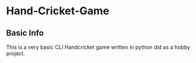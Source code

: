 # Hand-Cricket-Game

## Basic Info

This is a very basic CLI Handcricket game written in python did as a hobby project.
